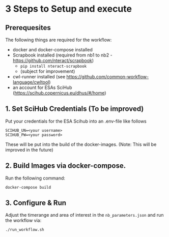 # 3 Steps to Setup and execute

## Prerequesites
The following things are required for the workflow:
* docker and docker-compose installed
* Scrapbook installed (required from nb1 to nb2 - https://github.com/nteract/scrapbook)
    * `pip install nteract-scrapbook`
    * (subject for improvement)
* cwl-runner installed (see https://github.com/common-workflow-language/cwltool)
* an account for ESAs SciHub (https://scihub.copernicus.eu/dhus/#/home)


## 1. Set SciHub Credentials (To be improved)
Put your credentials for the ESA Scihub into an .env-file like follows

```
SCIHUB_UN=<your username>
SCIHUB_PW=<your password>
```

These will be put into the build of the docker-images. (Note: This will be improved in the future)

## 2. Build Images via docker-compose.
Run the following command:

```
docker-compose build
```

## 3. Configure & Run
Adjust the timerange and area of interest in the `nb_parameters.json` and run the workflow via:

```
./run_workflow.sh
```